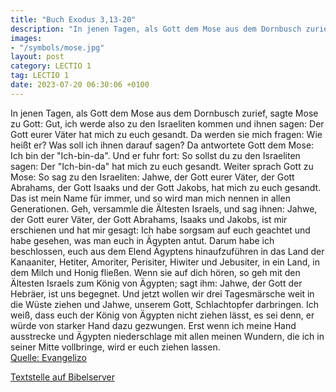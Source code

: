 ```yaml
---
title: "Buch Exodus 3,13-20"
description: "In jenen Tagen, als Gott dem Mose aus dem Dornbusch zurief, sagte Mose zu Gott: Gut, ich werde also zu den Israeliten kommen und ihnen sagen: Der Gott eurer Väter hat mich zu euch gesandt. Da werden sie mich fragen: Wie heißt er? Was soll ich ihnen darauf sagen? Da antwortete Got...."
images:
- "/symbols/mose.jpg"
layout: post
category: LECTIO 1
tag: LECTIO 1
date: 2023-07-20 06:30:06 +0100
---
```

In jenen Tagen, als Gott dem Mose aus dem Dornbusch zurief, sagte Mose zu Gott: Gut, ich werde also zu den Israeliten kommen und ihnen sagen: Der Gott eurer Väter hat mich zu euch gesandt. Da werden sie mich fragen: Wie heißt er? Was soll ich ihnen darauf sagen?
Da antwortete Gott dem Mose: Ich bin der "Ich-bin-da".<!--more--> Und er fuhr fort: So sollst du zu den Israeliten sagen: Der "Ich-bin-da" hat mich zu euch gesandt.
Weiter sprach Gott zu Mose: So sag zu den Israeliten: Jahwe, der Gott eurer Väter, der Gott Abrahams, der Gott Isaaks und der Gott Jakobs, hat mich zu euch gesandt. Das ist mein Name für immer, und so wird man mich nennen in allen Generationen.
Geh, versammle die Ältesten Israels, und sag ihnen: Jahwe, der Gott eurer Väter, der Gott Abrahams, Isaaks und Jakobs, ist mir erschienen und hat mir gesagt: Ich habe sorgsam auf euch geachtet und habe gesehen, was man euch in Ägypten antut.
Darum habe ich beschlossen, euch aus dem Elend Ägyptens hinaufzuführen in das Land der Kanaaniter, Hetiter, Amoriter, Perisiter, Hiwiter und Jebusiter, in ein Land, in dem Milch und Honig fließen.
Wenn sie auf dich hören, so geh mit den Ältesten Israels zum König von Ägypten; sagt ihm: Jahwe, der Gott der Hebräer, ist uns begegnet. Und jetzt wollen wir drei Tagesmärsche weit in die Wüste ziehen und Jahwe, unserem Gott, Schlachtopfer darbringen.
Ich weiß, dass euch der König von Ägypten nicht ziehen lässt, es sei denn, er würde von starker Hand dazu gezwungen.
Erst wenn ich meine Hand ausstrecke und Ägypten niederschlage mit allen meinen Wundern, die ich in seiner Mitte vollbringe, wird er euch ziehen lassen.<br>
[Quelle: Evangelizo](https://evangeliumtagfuertag.org/DE/gospel)

[Textstelle auf Bibelserver](https://www.bibleserver.com/EU/2.Mose3,13-20)
